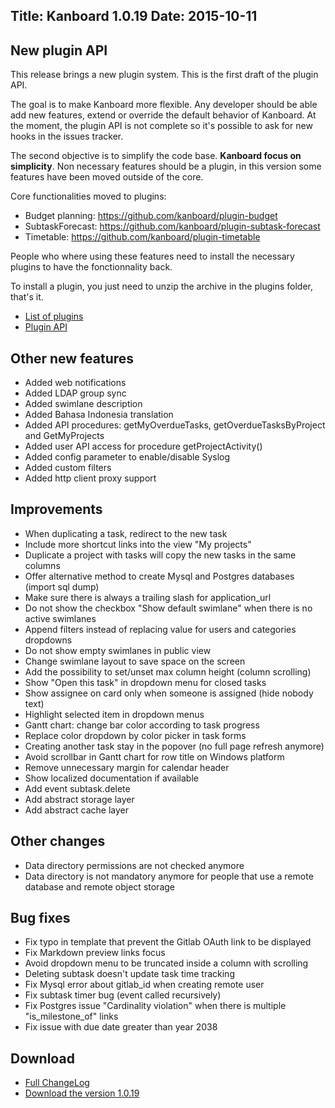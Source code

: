 Title: Kanboard 1.0.19
Date: 2015-10-11
---

New plugin API
--------------

This release brings a new plugin system.
This is the first draft of the plugin API.

The goal is to make Kanboard more flexible. Any developer should be able add new features, extend or override the default behavior of Kanboard.
At the moment, the plugin API is not complete so it's possible to ask for new hooks in the issues tracker.

The second objective is to simplify the code base.
**Kanboard focus on simplicity**.
Non necessary features should be a plugin, in this version some features have been moved outside of the core.

Core functionalities moved to plugins:

* Budget planning: https://github.com/kanboard/plugin-budget
* SubtaskForecast: https://github.com/kanboard/plugin-subtask-forecast
* Timetable: https://github.com/kanboard/plugin-timetable

People who where using these features need to install the necessary plugins to have the fonctionnality back.

To install a plugin, you just need to unzip the archive in the plugins folder, that's it.

- [List of plugins](https://kanboard.net/plugins)
- [Plugin API](https://kanboard.net/documentation/plugins)

Other new features
------------------

* Added web notifications
* Added LDAP group sync
* Added swimlane description
* Added Bahasa Indonesia translation
* Added API procedures: getMyOverdueTasks, getOverdueTasksByProject and GetMyProjects
* Added user API access for procedure getProjectActivity()
* Added config parameter to enable/disable Syslog
* Added custom filters
* Added http client proxy support

Improvements
------------

* When duplicating a task, redirect to the new task
* Include more shortcut links into the view "My projects"
* Duplicate a project with tasks will copy the new tasks in the same columns
* Offer alternative method to create Mysql and Postgres databases (import sql dump)
* Make sure there is always a trailing slash for application_url
* Do not show the checkbox "Show default swimlane" when there is no active swimlanes
* Append filters instead of replacing value for users and categories dropdowns
* Do not show empty swimlanes in public view
* Change swimlane layout to save space on the screen
* Add the possibility to set/unset max column height (column scrolling)
* Show "Open this task" in dropdown menu for closed tasks
* Show assignee on card only when someone is assigned (hide nobody text)
* Highlight selected item in dropdown menus
* Gantt chart: change bar color according to task progress
* Replace color dropdown by color picker in task forms
* Creating another task stay in the popover (no full page refresh anymore)
* Avoid scrollbar in Gantt chart for row title on Windows platform
* Remove unnecessary margin for calendar header
* Show localized documentation if available
* Add event subtask.delete
* Add abstract storage layer
* Add abstract cache layer

Other changes
-------------

* Data directory permissions are not checked anymore
* Data directory is not mandatory anymore for people that use a remote database and remote object storage

Bug fixes
---------

* Fix typo in template that prevent the Gitlab OAuth link to be displayed
* Fix Markdown preview links focus
* Avoid dropdown menu to be truncated inside a column with scrolling
* Deleting subtask doesn't update task time tracking
* Fix Mysql error about gitlab_id when creating remote user
* Fix subtask timer bug (event called recursively)
* Fix Postgres issue "Cardinality violation" when there is multiple "is_milestone_of" links
* Fix issue with due date greater than year 2038

Download
--------

- [Full ChangeLog](https://github.com/kanboard/kanboard/blob/master/ChangeLog)
- [Download the version 1.0.19](https://kanboard.net/kanboard-1.0.19.zip)
